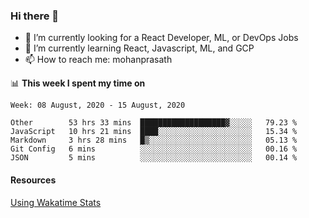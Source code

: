 ### Hi there 👋

- 🔭 I’m currently looking for a React Developer, ML, or DevOps Jobs
- 🌱 I’m currently learning React, Javascript, ML, and GCP
- 📫 How to reach me: mohanprasath

📊 **This week I spent my time on**
<!--START_SECTION:waka-->
```text
Week: 08 August, 2020 - 15 August, 2020

Other        53 hrs 33 mins  ███████████████████▓░░░░░   79.23 % 
JavaScript   10 hrs 21 mins  ████░░░░░░░░░░░░░░░░░░░░░   15.34 % 
Markdown     3 hrs 28 mins   █▒░░░░░░░░░░░░░░░░░░░░░░░   05.13 % 
Git Config   6 mins          ░░░░░░░░░░░░░░░░░░░░░░░░░   00.16 % 
JSON         5 mins          ░░░░░░░░░░░░░░░░░░░░░░░░░   00.14 % 
```
<!--END_SECTION:waka-->

#### Resources
[Using Wakatime Stats](https://github.com/marketplace/actions/waka-readme)
